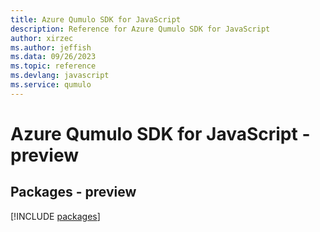 ```yaml
---
title: Azure Qumulo SDK for JavaScript
description: Reference for Azure Qumulo SDK for JavaScript
author: xirzec
ms.author: jeffish
ms.data: 09/26/2023
ms.topic: reference
ms.devlang: javascript
ms.service: qumulo
---
```

# Azure Qumulo SDK for JavaScript - preview
## Packages - preview
[!INCLUDE [packages](qumulo-index.md)]